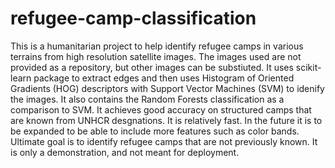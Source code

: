 # refugee-camp-classification

This is a humanitarian project to help identify refugee camps in
various terrains from high resolution satellite images. The images used are not provided as a repository, but other images can be substiuted.  It uses scikit-learn package to extract edges and
then uses Histogram of Oriented Gradients (HOG) descriptors with Support Vector Machines (SVM) to
idenify the images. It also contains the Random Forests classification as a comparison 
to SVM. It achieves good accuracy on structured camps that are known from UNHCR desgnations.  It is relatively fast. In the future it is to be expanded to 
be able to include more features such as color bands. Ultimate goal is to identify refugee camps that are not previously known.
It is only a demonstration, and not meant for
deployment.
